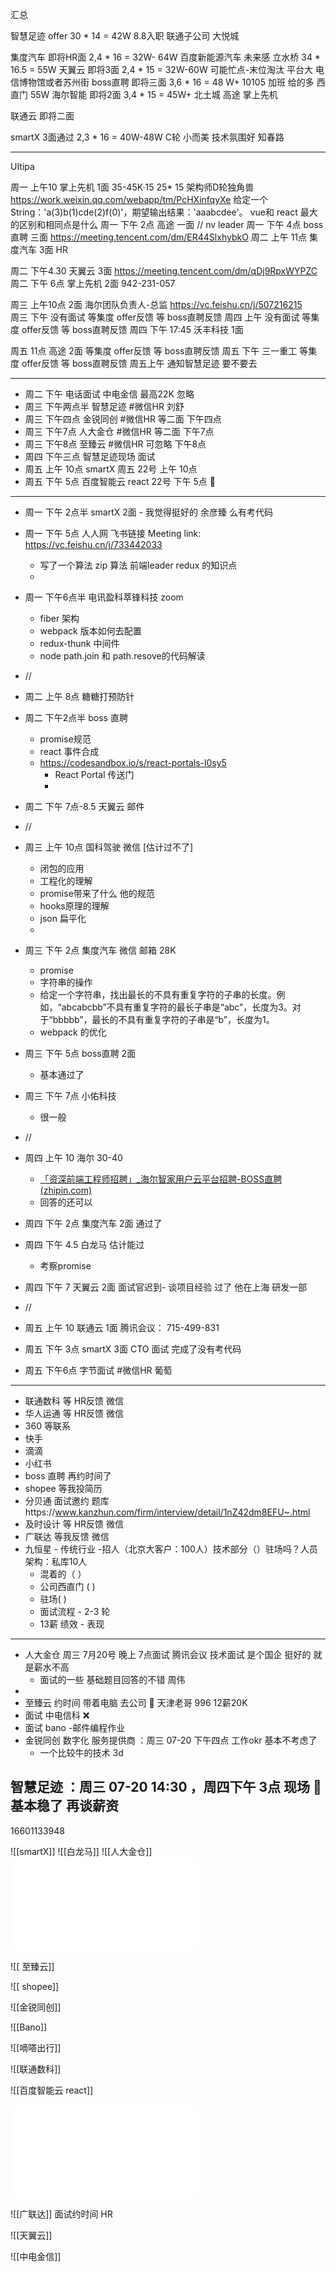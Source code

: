 汇总 

智慧足迹    offer          30 * 14  =    42W         8.8入职   联通子公司                大悦城

集度汽车   即将HR面   2,4 * 16  =   32W- 64W   百度新能源汽车  未来感        立水桥  34 * 16.5 = 55W
天翼云       即将3面     2,4 * 15  =   32W-60W    可能忙点-末位淘汰  平台大   电信博物馆或者苏州街 
boss直聘   即将三面   3,6  * 16  =   48 W+          10105  加班    给的多            西直门    55W
海尔智能    即将2面    3,4  * 15  =   45W+                                                           北土城
高途 
掌上先机

联通云       即将二面    

smartX      3面通过      2,3 * 16  =  40W-48W     C轮 小而美 技术氛围好         知春路

--- 
UItipa 

周一  上午10  掌上先机 1面    35-45K·15  25* 15    架构师D轮独角兽 https://work.weixin.qq.com/webapp/tm/PcHXinfqyXe
	给定一个String：'a(3)b(1)cde(2)f(0)'，期望输出结果：'aaabcdee'。
	vue和 react 最大的区别和相同点是什么 
周一   下午 2点 高途  一面  // nv leader 
周一   下午 4点  boss直聘 三面  https://meeting.tencent.com/dm/ER44SlxhybkO 
周二   上午 11点 集度汽车 3面 HR 

周二  下午4.30    天翼云  3面      https://meeting.tencent.com/dm/qDj9RpxWYPZC   
周二   下午 6点  掌上先机 2面     942-231-057

周三  上午10点  2面  海尔团队负责人-总监 https://vc.feishu.cn/j/507216215  
周三  下午 没有面试   等集度 offer反馈 等 boss直聘反馈
周四  上午 没有面试   等集度 offer反馈 等 boss直聘反馈
周四  下午 17:45   沃丰科技  1面  

周五 11点 高途 2面  等集度 offer反馈 等 boss直聘反馈
周五 下午 三一重工  等集度 offer反馈 等 boss直聘反馈
周五上午 通知智慧足迹  要不要去  



-----

- 周二   下午 电话面试   中电金信 最高22K  忽略 
- 周三 下午两点半  智慧足迹 #微信HR 刘舒  
- 周三 下午四点  金锐同创 #微信HR   等二面  下午四点
- 周三  下午7点  人大金仓  #微信HR  等二面  下午7点
- 周三  下午8点 至臻云 #微信HR    可忽略 下午8点
- 周四 下午三点  智慧足迹现场 面试  
- 周五 上午 10点    smartX  周五   22号 上午 10点   
- 周五 下午 5点   百度智能云 react  22号 下午 5点   🍠

---
- 周一  下午 2点半 smartX  2面  - 我觉得挺好的  余彦臻  么有考代码
- 周一  下午 5点   人人网   飞书链接  Meeting link: https://vc.feishu.cn/j/733442033
	- 写了一个算法 zip 算法  前端leader  redux 的知识点
	- 
- 周一  下午6点半 电讯盈科萃锋科技 zoom
	- fiber 架构
	- webpack 版本如何去配置
	- redux-thunk 中间件
	- node path.join    和 path.resove的代码解读
- //
- 周二  上午 8点 糖糖打预防针
- 周二  下午2点半 boss 直聘  
	- promise规范
	- react 事件合成
	- https://codesandbox.io/s/react-portals-l0sy5
		- React Portal 传送门
		- 
- 周二  下午 7点-8.5 天翼云   邮件   
- //
- 周三 上午 10点   国科驾驶 微信   [估计过不了]
	- 闭包的应用
	- 工程化的理解
	- promise带来了什么  他的规范
	- hooks原理的理解
	- json 扁平化
	- 
- 周三 下午 2点     集度汽车 微信 邮箱  28K
	- promise 
	- 字符串的操作
	- 给定一个字符串，找出最长的不具有重复字符的子串的长度。例如，“abcabcbb”不具有重复字符的最长子串是“abc”，长度为3。对于“bbbbb”，最长的不具有重复字符的子串是“b”，长度为1。
	- webpack 的优化

- 周三 下午 5点    boss直聘 2面
	- 基本通过了
- 周三 下午 7点    小佑科技
	- 很一般
- //
- 周四   上午  10   海尔 30-40
	- [「资深前端工程师招聘」_海尔智家用户云平台招聘-BOSS直聘 (zhipin.com)](https://www.zhipin.com/job_detail/c5dfc8682fd1676f1XZz2Ni_FlRV.html?ka=geek_chat_job_detail)
	- 回答的还可以
- 周四   下午  2点  集度汽车 2面 通过了
- 周四   下午  4.5  白龙马  估计能过
	- 考察promise
- 周四   下午  7 天翼云 2面 面试官迟到- 谈项目经验 过了  他在上海  研发一部
- //
- 周五 上午 10  联通云  1面  腾讯会议：  715-499-831
- 周五   下午 3点  smartX 3面  CTO 面试  完成了没有考代码
- 周五   下午6点  字节面试  #微信HR   葡萄 

---



- 联通数科  等 HR反馈  微信
- 华人运通    等 HR反馈  微信
- 360 等联系
- 快手
- 滴滴
- 小红书
- boss 直聘    再约时间了
- shopee 等我投简历
- 分贝通 面试邀约  题库https://www.kanzhun.com/firm/interview/detail/1nZ42dm8EFU~.html
- 及时设计   等 HR反馈  微信
- 广联达 等我反馈  微信
- 九恒星 - 传统行业 -招人（北京大客户：100人）技术部分（）驻场吗？人员架构：私库10人 
	- 混着的（ ）
	- 公司西直门 ( )
	- 驻场(  )
	- 面试流程 - 2-3 轮
	- 13薪  绩效 - 表现


---


- 人大金仓    周三   7月20号 晚上 7点面试  腾讯会议 技术面试   是个国企 挺好的 就是薪水不高
	- 面试的一些  基础题目回答的不错 周伟 
- 
- 至臻云     约时间 带着电脑 去公司  🍏 天津老哥 996 12薪20K
- 面试 中电信科     ❌  
- 面试 bano -邮件编程作业 
- 金锐同创  数字化 服务提供商 ：周三 07-20 下午四点    工作okr  基本不考虑了
	- 一个比较牛的技术 3d

##  智慧足迹   ：周三 07-20 14:30 ，周四下午 3点 现场  🍏  基本稳了 再谈薪资 
16601133948

![[smartX]]
![[白龙马]]
![[人大金仓]]
![智慧足迹](智慧足迹.md)

![[ 至臻云]] 

![[ shopee]]

![[金锐同创]]

![[Bano]]

![[嘀嗒出行]] 





![[联通数科]]



![[百度智能云 react]]

![华为外包](华为外包.md)

![[广联达]]  面试约时间 HR 

![[天翼云]]


![[中电金信]]